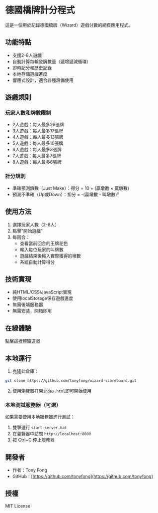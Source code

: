 # 德國橋牌計分程式

這是一個用於記錄德國橋牌（Wizard）遊戲分數的網頁應用程式。

## 功能特點

- 支援2-8人遊戲
- 自動計算每輪發牌數量（遞增遞減循環）
- 即時記分和歷史記錄
- 本地存儲遊戲進度
- 響應式設計，適合各種設備使用

## 遊戲規則

### 玩家人數和牌數限制
- 2人遊戲：每人最多26張牌
- 3人遊戲：每人最多17張牌
- 4人遊戲：每人最多13張牌
- 5人遊戲：每人最多10張牌
- 6人遊戲：每人最多8張牌
- 7人遊戲：每人最多7張牌
- 8人遊戲：每人最多6張牌

### 計分規則
- 準確預測墩數（Just Make）：得分 = 10 + (贏墩數 × 贏墩數)
- 預測不準確（Up或Down）：扣分 = -(贏墩數 - 叫墩數)²

## 使用方法

1. 選擇玩家人數（2-8人）
2. 點擊"開始遊戲"
3. 每回合：
   - 查看當前回合的王牌花色
   - 輸入每位玩家的叫牌數
   - 遊戲結束後輸入實際獲得的墩數
   - 系統自動計算得分

## 技術實現

- 純HTML/CSS/JavaScript實現
- 使用localStorage保存遊戲進度
- 無需後端服務器
- 無需安裝，開箱即用

## 在線體驗

[點擊這裡體驗遊戲](https://tonyfong.github.io/wizard-scoreboard/)

## 本地運行

1. 克隆此倉庫：
```bash
git clone https://github.com/tonyfong/wizard-scoreboard.git
```

2. 使用瀏覽器打開`index.html`即可開始使用

### 本地測試服務器（可選）

如果需要使用本地服務器進行測試：

1. 雙擊運行 `start-server.bat`
2. 在瀏覽器中訪問 `http://localhost:8000`
3. 按 Ctrl+C 停止服務器

## 開發者

- 作者：Tony Fong
- GitHub：[https://github.com/tonyfong](https://github.com/tonyfong)

## 授權

MIT License 